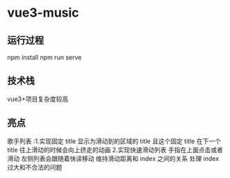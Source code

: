 # vue3-music

## 运行过程

npm install
npm run serve

## 技术栈

vue3+项目复杂度较高

## 亮点

歌手列表 :1.实现固定 title 显示为滑动到的区域的 title 且这个固定 title 在下一个 title 往上滑动的时候会向上挤走的动画 2.实现快速滑动列表 手指在上面点击或者滑动 左侧列表会跟随着快读移动 维持滑动距离和 index 之间的关系 处理 index 过大和不合法的问题
